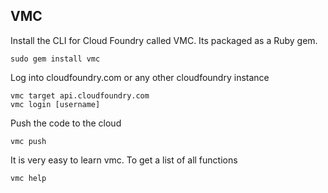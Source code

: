 ## VMC

Install the CLI for Cloud Foundry called VMC. Its packaged as a Ruby gem.

    sudo gem install vmc


Log into cloudfoundry.com or any other cloudfoundry instance

    vmc target api.cloudfoundry.com
    vmc login [username]


Push the code to the cloud

    vmc push

It is very easy to learn vmc. To get a list of all functions

    vmc help

